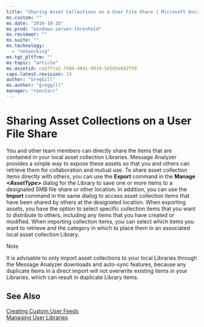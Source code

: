 ```yaml
---
title: "Sharing Asset Collections on a User File Share | Microsoft Docs"
ms.custom: ""
ms.date: "2016-10-26"
ms.prod: "windows-server-threshold"
ms.reviewer: ""
ms.suite: ""
ms.technology: 
  - "networking"
ms.tgt_pltfrm: ""
ms.topic: "article"
ms.assetid: ceb7fca2-7989-48d1-9034-56585e842f50
caps.latest.revision: 14
author: "GregGill"
ms.author: "greggill"
manager: "ronstarr"
---
```

# Sharing Asset Collections on a User File Share
You and other team members can directly share the items that are contained in your local asset collection Libraries. Message Analyzer provides a simple way to expose these assets so that you and others can retrieve them for collaboration and mutual use. To share asset collection items directly with others, you can use the **Export** command in the **Manage** ***\<AssetType>*** dialog for the Library to save one or more items to a designated SMB file share or other location. In addition, you can use the **Import** command in the same dialog to access asset collection items that have been shared by others at the designated location. When exporting assets, you have the option to select specific collection items that you want to distribute to others, including any items that you have created or modified. When importing collection items, you can select which items you want to retrieve and the category in which to place them in an associated local asset collection Library.  
  
> [!NOTE]
>  It is advisable to only import asset collections to your local Libraries through the Message Analyzer downloads and auto-sync features, because any duplicate items in a direct import will not overwrite existing items in your Libraries, which can result in duplicate Library items.  
  
## See Also  
 [Creating Custom User Feeds](creating-custom-user-feeds.md)   
 [Managing User Libraries](managing-user-libraries.md)